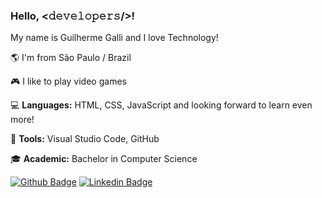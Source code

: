 ### Hello, <𝚍𝚎𝚟𝚎𝚕𝚘𝚙𝚎𝚛𝚜/>! 

My name is Guilherme Galli and I love Technology!

🌎 I'm from São Paulo / Brazil 

🎮 I like to play video games

💻 **Languages:** HTML, CSS, JavaScript and looking forward to learn even more!

🔧 **Tools:** Visual Studio Code, GitHub

🎓 **Academic:** Bachelor in Computer Science

[![Github Badge](https://img.shields.io/badge/-Github-000?style=flat-square&logo=Github&logoColor=white)](https://github.com/ggalli)
[![Linkedin Badge](https://img.shields.io/badge/-LinkedIn-blue?style=flat-square&logo=Linkedin&logoColor=white)](https://www.linkedin.com/in/guilherme-galli)
